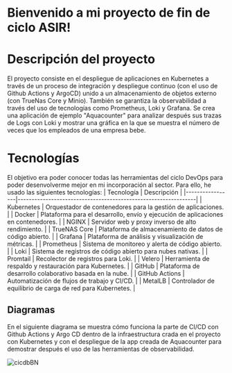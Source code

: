 # Bienvenido a mi proyecto de fin de ciclo ASIR!

# Descripción del proyecto

El proyecto consiste en el despliegue de aplicaciones en Kubernetes a través de un proceso de integración y despliegue continuo (con el uso de Github Actions y ArgoCD) unido a un almacenamiento de objetos externo (con TrueNas Core y Minio). También se garantiza la observabilidad a través del uso de tecnologías como Prometheus, Loki y Grafana.
Se crea una aplicación de ejemplo "Aquacounter" para analizar después  sus trazas de Logs con Loki y mostrar una gráfica en la que se muestra el número de veces que los empleados de una empresa bebe.


# Tecnologías
El objetivo era poder conocer todas las herramientas del ciclo DevOps para poder desenvolverme mejor en mi incorporación al sector.
Para ello, he usado las siguientes tecnologías:
| Tecnología      | Descripción                                                    |
|-----------------|----------------------------------------------------------------|
| Kubernetes      | Orquestador de contenedores para la gestión de aplicaciones.   |
| Docker          | Plataforma para el desarrollo, envío y ejecución de aplicaciones en contenedores. |
| NGINX           | Servidor web y proxy inverso de alto rendimiento.              |
| TrueNAS Core    | Plataforma de almacenamiento de datos de código abierto.       |
| Grafana         | Plataforma de análisis y visualización de métricas.            |
| Prometheus      | Sistema de monitoreo y alerta de código abierto.              |
| Loki            | Sistema de registros de código abierto para nubes nativas.     |
| Promtail        | Recolector de registros para Loki.                             |
| Velero          | Herramienta de respaldo y restauración para Kubernetes.        |
| GitHub          | Plataforma de desarrollo colaborativo basada en la nube.       |
| GitHub Actions  | Automatización de flujos de trabajo y CI/CD.                   |
| MetalLB         | Controlador de equilibrio de carga de red para Kubernetes.     |


## Diagramas

En el siguiente diagrama se muestra cómo funciona la parte de CI/CD con Github Actions y Argo CD dentro de la infraestructura crada en el proyecto con Kubernetes y con el despliegue de la app creada de Aquacounter para demostrar después el uso de las herramientas de observabilidad.


![cicdbBN](https://github.com/covadongafdez/aquacounter/assets/161461508/c9406d12-dc3a-474f-b7c3-dff8432eb81f)
